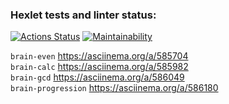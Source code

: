 ### Hexlet tests and linter status:

[![Actions Status](https://github.com/OlegKhiretdinov/python-project-49/workflows/hexlet-check/badge.svg)](https://github.com/OlegKhiretdinov/python-project-49/actions)
[![Maintainability](https://api.codeclimate.com/v1/badges/a4e892b71b5903365a44/maintainability)](https://codeclimate.com/github/OlegKhiretdinov/python-project-49/maintainability)

`brain-even` https://asciinema.org/a/585704  
`brain-calc` https://asciinema.org/a/585982  
`brain-gcd` https://asciinema.org/a/586049  
`brain-progression` https://asciinema.org/a/586180
